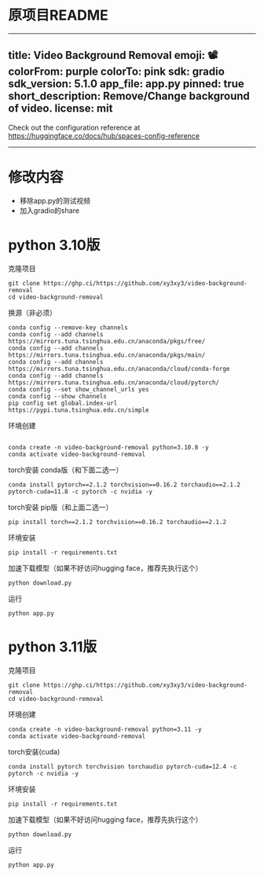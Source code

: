 # 原项目README
---
title: Video Background Removal
emoji: 📽️
colorFrom: purple
colorTo: pink
sdk: gradio
sdk_version: 5.1.0
app_file: app.py
pinned: true
short_description: Remove/Change background of video.
license: mit
---

Check out the configuration reference at https://huggingface.co/docs/hub/spaces-config-reference

---

# 修改内容

- 移除app.py的测试视频
- 加入gradio的share

# python 3.10版

克隆项目
```shell
git clone https://ghp.ci/https://github.com/xy3xy3/video-background-removal
cd video-background-removal
```

换源（非必须）
```shell
conda config --remove-key channels
conda config --add channels https://mirrors.tuna.tsinghua.edu.cn/anaconda/pkgs/free/
conda config --add channels https://mirrors.tuna.tsinghua.edu.cn/anaconda/pkgs/main/
conda config --add channels https://mirrors.tuna.tsinghua.edu.cn/anaconda/cloud/conda-forge
conda config --add channels https://mirrors.tuna.tsinghua.edu.cn/anaconda/cloud/pytorch/
conda config --set show_channel_urls yes
conda config --show channels
pip config set global.index-url https://pypi.tuna.tsinghua.edu.cn/simple
```

环境创建
```shell

conda create -n video-background-removal python=3.10.8 -y
conda activate video-background-removal
```

torch安装 conda版（和下面二选一）
```shell
conda install pytorch==2.1.2 torchvision==0.16.2 torchaudio==2.1.2 pytorch-cuda=11.8 -c pytorch -c nvidia -y
```

torch安装 pip版（和上面二选一）
```shell
pip install torch==2.1.2 torchvision==0.16.2 torchaudio==2.1.2
```


环境安装
```shell
pip install -r requirements.txt
```

加速下载模型（如果不好访问hugging face，推荐先执行这个）
```shell
python download.py
```

运行
```shell
python app.py
```

# python 3.11版

克隆项目
```shell
git clone https://ghp.ci/https://github.com/xy3xy3/video-background-removal
cd video-background-removal
```

环境创建
```shell
conda create -n video-background-removal python=3.11 -y
conda activate video-background-removal
```
torch安装(cuda)
```shell
conda install pytorch torchvision torchaudio pytorch-cuda=12.4 -c pytorch -c nvidia -y
```

环境安装
```shell
pip install -r requirements.txt
```

加速下载模型（如果不好访问hugging face，推荐先执行这个）
```shell
python download.py
```

运行
```shell
python app.py
```